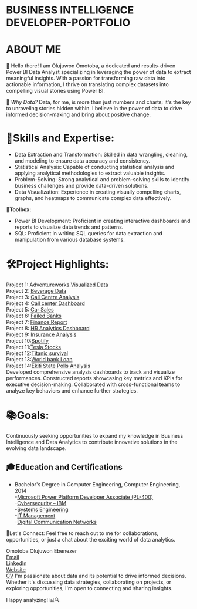 # BUSINESS INTELLIGENCE DEVELOPER-PORTFOLIO
# ABOUT ME
👋 Hello there!
I am Olujuwon Omotoba, a dedicated and results-driven Power BI Data Analyst specializing in leveraging the power of data to extract meaningful insights. With a passion for transforming raw data into actionable information, I thrive on translating complex datasets into compelling visual stories using Power BI.

🚀 _Why Data?_ Data, for me, is more than just numbers and charts; it's the key to unraveling stories hidden within. I believe in the power of data to drive informed decision-making and bring about positive change.

# 🧰Skills and Expertise:
- Data Extraction and Transformation: Skilled in data wrangling, cleaning, and modeling to ensure data accuracy and consistency.
- Statistical Analysis: Capable of conducting statistical analysis and applying analytical methodologies to extract valuable insights.
- Problem-Solving: Strong analytical and problem-solving skills to identify business challenges and provide data-driven solutions.
- Data Visualization: Experience in creating visually compelling charts, graphs, and heatmaps to communicate complex data effectively.
  
**🔧Toolbox:**
- Power BI Development: Proficient in creating interactive dashboards and reports to visualize data trends and patterns.
- SQL: Proficient in writing SQL queries for data extraction and manipulation from various database systems.

# 🛠Project Highlights:
Project 1: [Adventureworks Visualized Data](https://github.com/OLUJUWON-OMOTOBA/Projects-Description/blob/main/README.md#project-1-adventureworks-visualized-data)<br>
Project 2: [Beverage Data](https://github.com/OLUJUWON-OMOTOBA/Project-2)<br>
Project 3: [Call Centre Analysis](https://github.com/OLUJUWON-OMOTOBA/Project-3/tree/main)<br>
Project 4: [Call center Dashboard](https://github.com/OLUJUWON-OMOTOBA/Project-4)<br>
Project 5: [Car Sales](https://github.com/OLUJUWON-OMOTOBA/Project-5)<br>
Project 6: [Failed Banks](https://github.com/OLUJUWON-OMOTOBA/Project-6)<br>
Project 7: [Finance Report](https://github.com/OLUJUWON-OMOTOBA/Project-7)<br>
Project 8: [HR Analytics Dashboard](https://github.com/OLUJUWON-OMOTOBA/Project-8)<br>
Project 9: [Insurance Analysis](https://github.com/OLUJUWON-OMOTOBA/Project-9)<br>
Project 10:[Spotify](https://github.com/OLUJUWON-OMOTOBA/Project-10)<br>
Project 11:[Tesla Stocks](https://github.com/OLUJUWON-OMOTOBA/Project-11)<br>
Project 12:[Titanic survival](https://github.com/OLUJUWON-OMOTOBA/Project-12)<br>
Project 13:[World bank Loan](https://github.com/OLUJUWON-OMOTOBA/Project-13)<br>
Project 14:[Ekiti State Polls Analysis](https://github.com/OLUJUWON-OMOTOBA/EKITI_ELECTIONS_DATA_ANALYSIS)<br>
Developed comprehensive analysis dashboards to track and visualize performances.
Constructed reports showcasing key metrics and KPIs for executive decision-making.
Collaborated with cross-functional teams to analyze key behaviors and enhance further strategies.

# 📚Goals:

Continuously seeking opportunities to expand my knowledge in Business Intelligence and Data Analytics to contribute innovative solutions in the evolving data landscape.

## 🎓Education and Certifications

- Bachelor's Degree in Computer Engineering, Computer Engineering, 2014<br>
-[Microsoft Power Platform Developer Associate (PL-400)](https://learn.microsoft.com/en-us/users/olujuwonomotoba-0303/credentials/497e4034a4bf5d55)<br>
-[Cybersecurity – IBM](https://www.credly.com/badges/af57aefb-4d47-4e5b-a72b-986ac62cc605/linked_i)<br>
-[Systems Engineering](https://alison.com/certification/check/$2y$10$XfimzCPktJBTbF.iGKCdU.STBQV3R3LAa3p139DzYRZunMNlCQFge)<br>
-[IT Management](https://alison.com/certification/check/$2y$10$x8QT6gEr7uKIPptVW6clXOluK1kWNaQXPzaAqw7karqJnrHUVgVtu)<br>
-[Digital Communication Networks](https://alison.com/certification/check/%242y%2410%24qsLmI6HmwE7ct41jm3phehnA5m1zaR1OWhUjGFDrBu0g3aV9VmJq)<br>

🔗Let's Connect:
Feel free to reach out to me for collaborations, opportunities, or just a chat about the exciting world of data analytics.

Omotoba Olujuwon Ebenezer<br>
[Email](mail@olujuwon.net)<br>
[LinkedIn](http://www.linkedin.com/in/olujuwon-omotoba-69599074)<br>
[Website](https://www.olujuwon.net/)<br>
[CV](https://drive.google.com/file/d/11lZSY3iJnMY_B_y2gSfdRk9-0TD14Yda/view?usp=sharing)
I'm passionate about data and its potential to drive informed decisions. Whether it's discussing data strategies, collaborating on projects, or exploring opportunities, I'm open to connecting and sharing insights.

Happy analyzing! 📊🔍
